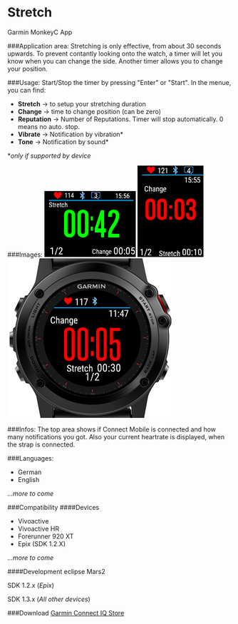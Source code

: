 # Stretch
Garmin MonkeyC App

###Application area:
Stretching is only effective, from about 30 seconds upwards.
To prevent contantly looking onto the watch, a timer will let you know when you can change the side.
Another timer allows you to change your position.

###Usage:
Start/Stop the timer by pressing "Enter" or "Start".
In the menue, you can find:
- **Stretch** -> to setup your stretching duration
- **Change** -> time to change position (can be zero)
- **Reputation** -> Number of Reputations. Timer will stop automatically. 0 means no auto. stop.
- **Vibrate** -> Notification by vibration*
- **Tone** -> Notification by sound*


*_only if supported by device_

###Images:
![Vivoactive](/Screenshots/Vivoactive.png?raw=true "Stretch - Vivoactive")
![VivoactiveHR](/Screenshots/VivoactiveHR.png?raw=true "Stretch - VivoactiveHR")
![Fenix3](/Screenshots/Fenix3.png?raw=true "Stretch - Fenix3")

###Infos:
The top area shows if Connect Mobile is connected and how many notifications you got.
Also your current heartrate is displayed, when the strap is connected.

###Languages:
- German
- English

_...more to come_

###Compatibility
####Devices
- Vivoactive
- Vivoactive HR
- Forerunner 920 XT
- Epix (SDK 1.2.X)

_...more to come_


####Development
eclipse Mars2

SDK 1.2.x (_Epix_)

SDK 1.3.x (_All other devices_)

###Download
[Garmin Connect IQ Store](https://apps.garmin.com/de-DE/apps/277002f0-29ab-4b08-98dd-f2ea045bf1d6)
